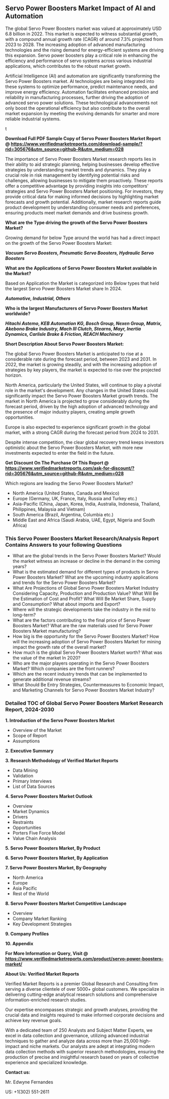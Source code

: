 <h2>Servo Power Boosters Market Impact of AI and Automation</h2><p>The global Servo Power Boosters market was valued at approximately USD 6.8 billion in 2022. This market is expected to witness substantial growth, with a compound annual growth rate (CAGR) of around 7.3% projected from 2023 to 2028. The increasing adoption of advanced manufacturing technologies and the rising demand for energy-efficient systems are driving this expansion. Servo power boosters play a critical role in enhancing the efficiency and performance of servo systems across various industrial applications, which contributes to the robust market growth.</p><p>Artificial Intelligence (AI) and automation are significantly transforming the Servo Power Boosters market. AI technologies are being integrated into these systems to optimize performance, predict maintenance needs, and improve energy efficiency. Automation facilitates enhanced precision and reliability in manufacturing processes, further driving the adoption of advanced servo power solutions. These technological advancements not only boost the operational efficiency but also contribute to the overall market expansion by meeting the evolving demands for smarter and more reliable industrial systems.</p>t</p><p id="" class=""><strong>Download Full PDF Sample Copy of Servo Power Boosters Market Report @ <a href="https://www.verifiedmarketreports.com/download-sample/?rid=305676&utm_source=github-R&utm_medium=028" target="_blank">https://www.verifiedmarketreports.com/download-sample/?rid=305676&utm_source=github-R&utm_medium=028</a></strong></p><p>The importance of&nbsp;Servo Power Boosters Market research reports lies in their ability to aid strategic planning, helping businesses develop effective strategies by understanding market trends and dynamics. They play a crucial role in risk management by identifying potential risks and challenges, allowing businesses to mitigate them proactively. These reports offer a competitive advantage by providing insights into competitors' strategies and Servo Power Boosters Market positioning. For investors, they provide critical data for making informed decisions by highlighting market forecasts and growth potential. Additionally, market research reports guide product development by understanding consumer needs and preferences, ensuring products meet market demands and drive business growth.</p><p><strong>What are the&nbsp;Type driving the growth of the Servo Power Boosters Market?</strong></p><p id="" class="">Growing demand for below Type around the world has had a direct impact on the growth of the Servo Power Boosters Market:</p><em><strong>Vacuum Servo Boosters, Pneumatic Servo Boosters, Hydraulic Servo Boosters</strong></em></p><strong>What are the&nbsp;Applications&nbsp;of Servo Power Boosters Market available in the Market?</strong></p><p id="" class="">Based on Application the Market is categorized into Below types that held the largest Servo Power Boosters Market share In 2024.</p><em><strong>Automotive, Industrial, Others</strong></em></p><strong>Who is the largest Manufacturers of Servo Power Boosters Market worldwide?</strong></p><p><em><strong>Hitachi Astemo, KEB Automation KG, Bosch Group, Nexen Group, Matrix, Akebono Brake Industry, Mach III Clutch, Stearns, Mayr, Inertia Dynamics, Carlisle Brake & Friction, REACH Machinery</strong></em></p><p id="" class=""><strong>Short Description About Servo Power Boosters Market:</strong></p><p>The global Servo Power Boosters Market is anticipated to rise at a considerable rate during the forecast period, between 2023 and 2031. In 2022, the market is growing steadily, and with the increasing adoption of strategies by key players, the market is expected to rise over the projected horizon.</p><p>North America, particularly the United States, will continue to play a pivotal role in the market's development. Any changes in the United States could significantly impact the Servo Power Boosters Market growth trends. The market in North America is projected to grow considerably during the forecast period, driven by the high adoption of advanced technology and the presence of major industry players, creating ample growth opportunities.</p><p>Europe is also expected to experience significant growth in the global market, with a strong CAGR during the forecast period from 2024 to 2031.</p><p>Despite intense competition, the clear global recovery trend keeps investors optimistic about the Servo Power Boosters Market, with more new investments expected to enter the field in the future.</p><p id="" class=""><strong>Get Discount On The Purchase Of This Report @ <a href="https://www.verifiedmarketreports.com/ask-for-discount/?rid=305676&utm_source=github-R&utm_medium=028" target="_blank">https://www.verifiedmarketreports.com/ask-for-discount/?rid=305676&utm_source=github-R&utm_medium=028</a></strong></p>Which regions are leading the Servo Power Boosters Market?</p><ul><li>North America (United States, Canada and Mexico)</li><li>Europe (Germany, UK, France, Italy, Russia and Turkey etc.)</li><li>Asia-Pacific (China, Japan, Korea, India, Australia, Indonesia, Thailand, Philippines, Malaysia and Vietnam)</li><li>South America (Brazil, Argentina, Columbia etc.)</li><li>Middle East and Africa (Saudi Arabia, UAE, Egypt, Nigeria and South Africa)</li></ul><h3 id="" class="">This Servo Power Boosters Market Research/Analysis Report Contains Answers to your following Questions</h3><ul><li>What are the global trends in the Servo Power Boosters Market? Would the market witness an increase or decline in the demand in the coming years?</li><li>What is the estimated demand for different types of products in Servo Power Boosters Market? What are the upcoming industry applications and trends for the Servo Power Boosters Market?</li><li>What Are Projections of Global Servo Power Boosters Market Industry Considering Capacity, Production and Production Value? What Will Be the Estimation of Cost and Profit? What Will Be Market Share, Supply and Consumption? What about imports and Export?</li><li>Where will the strategic developments take the industry in the mid to long-term?</li><li>What are the factors contributing to the final price of Servo Power Boosters Market? What are the raw materials used for Servo Power Boosters Market manufacturing?</li><li>How big is the opportunity for the Servo Power Boosters Market? How will the increasing adoption of Servo Power Boosters Market for mining impact the growth rate of the overall market?</li><li>How much is the global Servo Power Boosters Market worth? What was the value of the market In 2020?</li><li>Who are the major players operating in the Servo Power Boosters Market? Which companies are the front runners?</li><li>Which are the recent industry trends that can be implemented to generate additional revenue streams?</li><li>What Should Be Entry Strategies, Countermeasures to Economic Impact, and Marketing Channels for Servo Power Boosters Market Industry?</li></ul><h3 id="" class="">Detailed TOC of Global Servo Power Boosters Market Research Report, 2024-2030</h3><p id="" class=""><strong>1. Introduction of the Servo Power Boosters Market</strong></p><ul><li>Overview of the Market</li><li>Scope of Report</li><li>Assumptions</li></ul><p id="" class=""><strong>2. Executive Summary</strong></p><p id="" class=""><strong>3. Research Methodology of Verified Market Reports</strong></p><ul><li>Data Mining</li><li>Validation</li><li>Primary Interviews</li><li>List of Data Sources</li></ul><p id="" class=""><strong>4. Servo Power Boosters Market Outlook</strong></p><ul><li>Overview</li><li>Market Dynamics</li><li>Drivers</li><li>Restraints</li><li>Opportunities</li><li>Porters Five Force Model</li><li>Value Chain Analysis</li></ul><p id="" class=""><strong>5. Servo Power Boosters Market, By Product</strong></p><p id="" class=""><strong>6. Servo Power Boosters Market, By Application</strong></p><p id="" class=""><strong>7. Servo Power Boosters Market, By Geography</strong></p><ul><li>North America</li><li>Europe</li><li>Asia Pacific</li><li>Rest of the World</li></ul><p id="" class=""><strong>8. Servo Power Boosters Market Competitive Landscape</strong></p><ul><li>Overview</li><li>Company Market Ranking</li><li>Key Development Strategies</li></ul><p id="" class=""><strong>9. Company Profiles</strong></p><p id="" class=""><strong>10. Appendix</strong></p><p id="" class=""><strong>For More Information or Query, Visit @ <a href="https://www.verifiedmarketreports.com/product/servo-power-boosters-market/" target="_blank">https://www.verifiedmarketreports.com/product/servo-power-boosters-market/</a></strong></p><p id="" class=""><strong>About Us: Verified Market Reports</strong></p><p id="" class="">Verified Market Reports is a premier Global Research and Consulting firm serving a diverse clientele of over 5000+ global customers. We specialize in delivering cutting-edge analytical research solutions and comprehensive information-enriched research studies.</p><p id="" class="">Our expertise encompasses strategic and growth analyses, providing the crucial data and insights required to make informed corporate decisions and achieve key revenue goals.</p><p id="" class="">With a dedicated team of 250 Analysts and Subject Matter Experts, we excel in data collection and governance, utilizing advanced industrial techniques to gather and analyze data across more than 25,000 high-impact and niche markets. Our analysts are adept at integrating modern data collection methods with superior research methodologies, ensuring the production of precise and insightful research based on years of collective experience and specialized knowledge.</p><p id="" class=""><strong>Contact us:</strong></p><p id="" class="">Mr. Edwyne Fernandes</p><p id="" class="">US: +1(302) 551-2611</p>